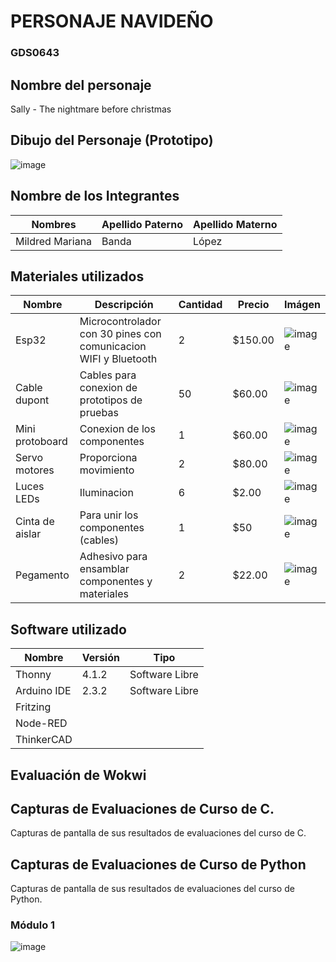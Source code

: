 # PERSONAJE NAVIDEÑO
### GDS0643

## Nombre del personaje 

Sally - The nightmare before christmas
## Dibujo del Personaje (Prototipo)
![image](https://github.com/user-attachments/assets/efc82025-4739-4d64-9a1b-d1deeecad3f5)

##  Nombre de los Integrantes

| Nombres | Apellido Paterno | Apellido Materno |
|--------|---|---|
|Mildred Mariana|Banda|López|


## Materiales utilizados
| Nombre | Descripción | Cantidad | Precio | Imágen |
|--------|-------------|----------|--------|--------|
|Esp32|Microcontrolador con 30 pines con comunicacion WIFI y Bluetooth|2|$150.00|![image](https://github.com/user-attachments/assets/df91d5da-c76c-42f4-945f-4bca62689af5)|
|Cable dupont|Cables para conexion de prototipos de pruebas|50|$60.00|![image](https://github.com/user-attachments/assets/436e2323-a7d6-4ebb-9738-67a160eac871) |
|Mini protoboard |Conexion de los componentes|1|$60.00|![image](https://github.com/user-attachments/assets/887b645c-5839-40fe-9063-896cccbda2d4)|
|Servo motores|Proporciona movimiento|2|$80.00|![image](https://github.com/user-attachments/assets/1467f67f-0b62-4651-a259-4073f8d0f8d1)|
|Luces LEDs |Iluminacion|6|$2.00|![image](https://github.com/user-attachments/assets/a3b6b46e-6fbc-4921-af9d-6e3cd34cd456)|
|Cinta de aislar |Para unir los componentes (cables)|1|$50|![image](https://github.com/user-attachments/assets/1c87c2e6-8eb1-4960-ba99-a2c2fc5f7e1b)|
|Pegamento|Adhesivo para ensamblar componentes y materiales|2|$22.00|![image](https://github.com/user-attachments/assets/86a029f4-7385-4a96-bdc4-d5ed4ad478ca)|


## Software utilizado
| Nombre | Versión | Tipo |
|--------|---------|------|
|Thonny|4.1.2|Software Libre|
|Arduino IDE|2.3.2|Software Libre|
|Fritzing|||
|Node-RED|||
|ThinkerCAD|||


## Evaluación de Wokwi


## Capturas de Evaluaciones de Curso de C.
Capturas de pantalla de sus resultados de evaluaciones del curso de C.

## Capturas de Evaluaciones de Curso de Python
Capturas de pantalla de sus resultados de evaluaciones del curso de Python.
### Módulo 1
![image](https://github.com/user-attachments/assets/ea6ec42c-0c03-44a9-abcc-8a79047bd029)

